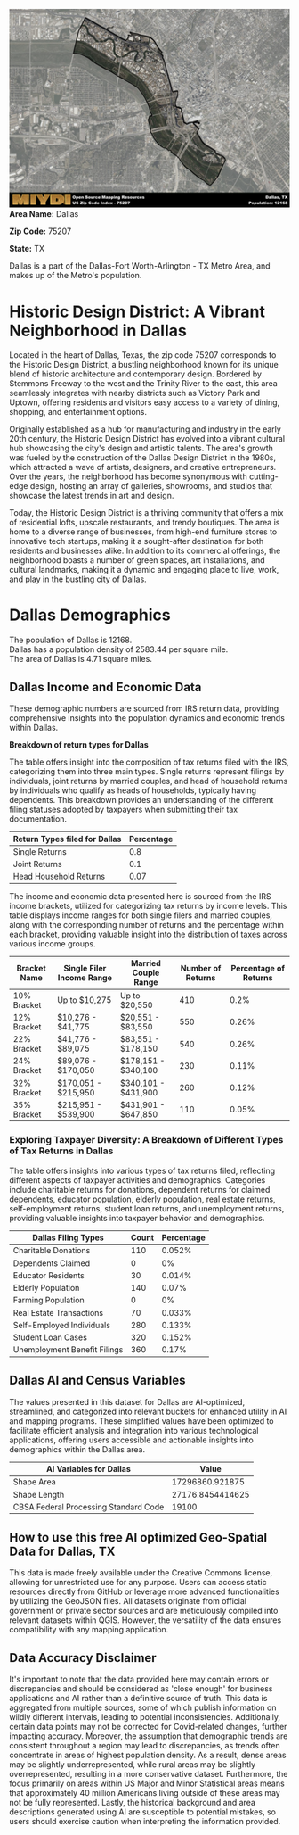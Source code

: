 ![Image Alt Text](../_images/75207.png)
**Area Name:** Dallas

**Zip Code:** 75207

**State:** TX

Dallas is a part of the Dallas-Fort Worth-Arlington - TX Metro Area, and makes up  of the Metro's population.  

# Historic Design District: A Vibrant Neighborhood in Dallas

Located in the heart of Dallas, Texas, the zip code 75207 corresponds to the Historic Design District, a bustling neighborhood known for its unique blend of historic architecture and contemporary design. Bordered by Stemmons Freeway to the west and the Trinity River to the east, this area seamlessly integrates with nearby districts such as Victory Park and Uptown, offering residents and visitors easy access to a variety of dining, shopping, and entertainment options.

Originally established as a hub for manufacturing and industry in the early 20th century, the Historic Design District has evolved into a vibrant cultural hub showcasing the city's design and artistic talents. The area's growth was fueled by the construction of the Dallas Design District in the 1980s, which attracted a wave of artists, designers, and creative entrepreneurs. Over the years, the neighborhood has become synonymous with cutting-edge design, hosting an array of galleries, showrooms, and studios that showcase the latest trends in art and design.

Today, the Historic Design District is a thriving community that offers a mix of residential lofts, upscale restaurants, and trendy boutiques. The area is home to a diverse range of businesses, from high-end furniture stores to innovative tech startups, making it a sought-after destination for both residents and businesses alike. In addition to its commercial offerings, the neighborhood boasts a number of green spaces, art installations, and cultural landmarks, making it a dynamic and engaging place to live, work, and play in the bustling city of Dallas.

# Dallas Demographics

The population of Dallas is 12168.  
Dallas has a population density of 2583.44 per square mile.  
The area of Dallas is 4.71 square miles.  

## Dallas Income and Economic Data

These demographic numbers are sourced from IRS return data, providing comprehensive insights into the population dynamics and economic trends within Dallas.

**Breakdown of return types for Dallas**

The table offers insight into the composition of tax returns filed with the IRS, categorizing them into three main types. Single returns represent filings by individuals, joint returns by married couples, and head of household returns by individuals who qualify as heads of households, typically having dependents. This breakdown provides an understanding of the different filing statuses adopted by taxpayers when submitting their tax documentation.

| Return Types filed for Dallas                              | Percentage          |
|----------------------------------------------------------|---------------------|
| Single Returns                                            | 0.8 |
| Joint Returns                                             | 0.1 |
| Head Household Returns                                    | 0.07 |

The income and economic data presented here is sourced from the IRS income brackets, utilized for categorizing tax returns by income levels. This table displays income ranges for both single filers and married couples, along with the corresponding number of returns and the percentage within each bracket, providing valuable insight into the distribution of taxes across various income groups.

| Bracket Name       | Single Filer Income Range | Married Couple Range | Number of Returns | Percentage of Returns |
|--------------------|----------------------------|----------------------|-------------------|-----------------------|
| 10% Bracket        | Up to $10,275              | Up to $20,550        | 410 | 0.2% |
| 12% Bracket        | $10,276 - $41,775          | $20,551 - $83,550    | 550 | 0.26% |
| 22% Bracket        | $41,776 - $89,075          | $83,551 - $178,150   | 540 | 0.26% |
| 24% Bracket        | $89,076 - $170,050         | $178,151 - $340,100  | 230 | 0.11% |
| 32% Bracket        | $170,051 - $215,950        | $340,101 - $431,900  | 260 | 0.12% |
| 35% Bracket        | $215,951 - $539,900        | $431,901 - $647,850  | 110 | 0.05% |

### Exploring Taxpayer Diversity: A Breakdown of Different Types of Tax Returns in Dallas

The table offers insights into various types of tax returns filed, reflecting different aspects of taxpayer activities and demographics. Categories include charitable returns for donations, dependent returns for claimed dependents, educator population, elderly population, real estate returns, self-employment returns, student loan returns, and unemployment returns, providing valuable insights into taxpayer behavior and demographics.

| Dallas Filing Types                    | Count | Percentage |
|--------------------------------------|-------|------------|
| Charitable Donations                 | 110 | 0.052% |
| Dependents Claimed                   | 0 | 0% |
| Educator Residents                   | 30 | 0.014% |
| Elderly Population                   | 140 | 0.07% |
| Farming Population                   | 0 | 0% |
| Real Estate Transactions             | 70 | 0.033% |
| Self-Employed Individuals            | 280 | 0.133% |
| Student Loan Cases                   | 320 | 0.152% |
| Unemployment Benefit Filings         | 360 | 0.17% |

## Dallas AI and Census Variables

The values presented in this dataset for Dallas are AI-optimized, streamlined, and categorized into relevant buckets for enhanced utility in AI and mapping programs. These simplified values have been optimized to facilitate efficient analysis and integration into various technological applications, offering users accessible and actionable insights into demographics within the Dallas area.

| AI Variables for Dallas | Value |
|-------------|-------|
| Shape Area | 17296860.921875 |
| Shape Length | 27176.8454414625 |
| CBSA Federal Processing Standard Code | 19100 |

## How to use this free AI optimized Geo-Spatial Data for Dallas, TX

This data is made freely available under the Creative Commons license, allowing for unrestricted use for any purpose. Users can access static resources directly from GitHub or leverage more advanced functionalities by utilizing the GeoJSON files. All datasets originate from official government or private sector sources and are meticulously compiled into relevant datasets within QGIS. However, the versatility of the data ensures compatibility with any mapping application.

## Data Accuracy Disclaimer
It's important to note that the data provided here may contain errors or discrepancies and should be considered as 'close enough' for business applications and AI rather than a definitive source of truth. This data is aggregated from multiple sources, some of which publish information on wildly different intervals, leading to potential inconsistencies. Additionally, certain data points may not be corrected for Covid-related changes, further impacting accuracy. Moreover, the assumption that demographic trends are consistent throughout a region may lead to discrepancies, as trends often concentrate in areas of highest population density. As a result, dense areas may be slightly underrepresented, while rural areas may be slightly overrepresented, resulting in a more conservative dataset. Furthermore, the focus primarily on areas within US Major and Minor Statistical areas means that approximately 40 million Americans living outside of these areas may not be fully represented. Lastly, the historical background and area descriptions generated using AI are susceptible to potential mistakes, so users should exercise caution when interpreting the information provided.
